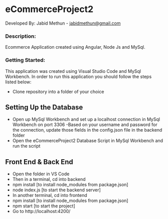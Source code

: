 # eCommerceProject2
Developed By: Jabid Methun - jabidmethun@gmail.com

### Description:
Ecommerce Application created using Angular, Node Js and MySql.

### Getting Started:
This application was created using Visual Studio Code and MySql Workbench. In order to run this application you should follow the steps listed below:
- Clone repository into a folder of your choice
## Setting Up the Database
- Open up MySql Workbench and set up a localhost connection in MySql Workbench on port 3306
  -Based on your username and password for the connection, update those fields in the config.json file in the backend folder
- Open the eCommerceProject2 Database Script in MySql Workbench and run the script
## Front End & Back End
- Open the folder in VS Code
- Then in a terminal, cd into backend
- npm install  [to install node_modules from package.json]
- node index.js [to start the backend server]
- In another terminal, cd into frontend
- npm install  [to install node_modules from package.json]
- npm start [to start the project]
- Go to http://localhost:4200/

